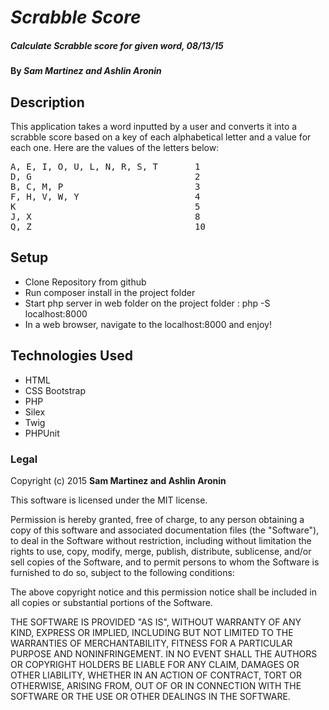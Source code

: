 # _Scrabble Score_

##### _Calculate Scrabble score for given word, 08/13/15_

#### By _**Sam Martinez and Ashlin Aronin**_

## Description

This application takes a word inputted by a user and converts it into a scrabble score based on a key of each alphabetical letter and a value for each one. Here are the values of the letters below:

<pre>
A, E, I, O, U, L, N, R, S, T       1
D, G                               2
B, C, M, P                         3
F, H, V, W, Y                      4
K                                  5
J, X                               8
Q, Z                               10
</pre>

## Setup

* Clone Repository from github
* Run composer install in the project folder
* Start php server in web folder on the project folder : php -S localhost:8000
* In a web browser, navigate to the localhost:8000 and enjoy!


## Technologies Used

- HTML
- CSS Bootstrap
- PHP
- Silex
- Twig
- PHPUnit

### Legal

Copyright (c) 2015 **Sam Martinez and Ashlin Aronin**

This software is licensed under the MIT license.

Permission is hereby granted, free of charge, to any person obtaining a copy
of this software and associated documentation files (the "Software"), to deal
in the Software without restriction, including without limitation the rights
to use, copy, modify, merge, publish, distribute, sublicense, and/or sell
copies of the Software, and to permit persons to whom the Software is
furnished to do so, subject to the following conditions:

The above copyright notice and this permission notice shall be included in
all copies or substantial portions of the Software.

THE SOFTWARE IS PROVIDED "AS IS", WITHOUT WARRANTY OF ANY KIND, EXPRESS OR
IMPLIED, INCLUDING BUT NOT LIMITED TO THE WARRANTIES OF MERCHANTABILITY,
FITNESS FOR A PARTICULAR PURPOSE AND NONINFRINGEMENT. IN NO EVENT SHALL THE
AUTHORS OR COPYRIGHT HOLDERS BE LIABLE FOR ANY CLAIM, DAMAGES OR OTHER
LIABILITY, WHETHER IN AN ACTION OF CONTRACT, TORT OR OTHERWISE, ARISING FROM,
OUT OF OR IN CONNECTION WITH THE SOFTWARE OR THE USE OR OTHER DEALINGS IN
THE SOFTWARE.
